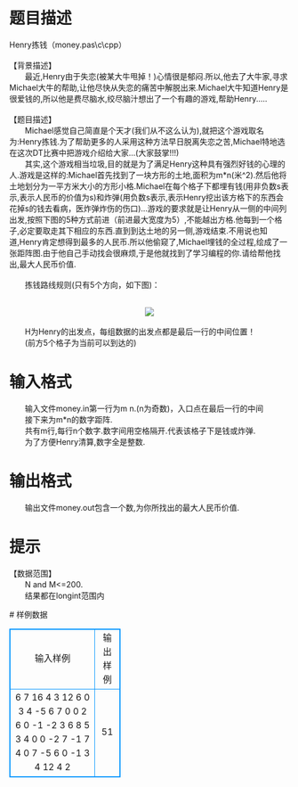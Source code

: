 # 

 
 # 题目描述 
<p>
Henry拣钱（money.pas\c\cpp）<br><br>【背景描述】<br>　　最近,Henry由于失恋(被某大牛甩掉！)心情很是郁闷.所以,他去了大牛家,寻求Michael大牛的帮助,让他尽快从失恋的痛苦中解脱出来.Michael大牛知道Henry是很爱钱的,所以他是费尽脑水,绞尽脑汁想出了一个有趣的游戏,帮助Henry.....<br><br>【题目描述】<br>　　Michael感觉自己简直是个天才(我们从不这么认为),就把这个游戏取名为:Henry拣钱.为了帮助更多的人采用这种方法早日脱离失恋之苦,Michael特地选在这次DT比赛中把游戏介绍给大家...(大家鼓掌!!!)<br>　　其实,这个游戏相当垃圾,目的就是为了满足Henry这种具有强烈好钱的心理的人.游戏是这样的:Michael首先找到了一块方形的土地,面积为m*n(米^2).然后他将土地划分为一平方米大小的方形小格.Michael在每个格子下都埋有钱(用非负数s表示,表示人民币的价值为s)和炸弹(用负数s表示,表示Henry挖出该方格下的东西会花掉s的钱去看病，医炸弹炸伤的伤口)...游戏的要求就是让Henry从一侧的中间列出发,按照下图的5种方式前进（前进最大宽度为5）,不能越出方格.他每到一个格子,必定要取走其下相应的东西.直到到达土地的另一侧,游戏结束.不用说也知道,Henry肯定想得到最多的人民币.所以他偷窥了,Michael埋钱的全过程,绘成了一张距阵图.由于他自己手动找会很麻烦,于是他就找到了学习编程的你.请给帮他找出,最大人民币价值.<br><br>　　拣钱路线规则(只有5个方向，如下图)：<br><br><center><img src="/source/joyoi/tyvj-3415/img/aHR0cDovL3d3dy5qb3lvaS5jbi9wcm9ibGVtL3R5dmotMzQxNS9wcm9ibGVtc19pbWFnZXMvMjIxMS8xLmpwZw==.jpg"></img></center><br>　　H为Henry的出发点，每组数据的出发点都是最后一行的中间位置！<br>　　(前方5个格子为当前可以到达的)<br></p> 

 
 # 输入格式 
<p>
　　输入文件money.in第一行为m n.(n为奇数)，入口点在最后一行的中间<br>　　接下来为m*n的数字距阵.<br>　　共有m行,每行n个数字.数字间用空格隔开.代表该格子下是钱或炸弹.<br>　　为了方便Henry清算,数字全是整数.<br></p> 

 
 # 输出格式 
<p>
　　输出文件money.out包含一个数,为你所找出的最大人民币价值.</p> 

 
 # 提示 
<p>
【数据范围】<br>　　N and M<=200.<br>　　结果都在longint范围内<br></p> 
# 样例数据
<style>
        table,table tr th, table tr td { border:1px solid #0094ff; }
        table { width: 200px; min-height: 25px; line-height: 25px; text-align: center; border-collapse: collapse;}   
    </style>
<table>
	<tr>
		<td>输入样例</td>
		<td>输出样例</td>
	</tr>
<tr><td>6 7
16 4 3 12 6 0 3
4 -5 6 7 0 0 2
6 0 -1 -2 3 6 8
5 3 4 0 0 -2 7
-1 7 4 0 7 -5 6
0 -1 3 4 12 4 2
</td><td>
51</td></tr></table>
